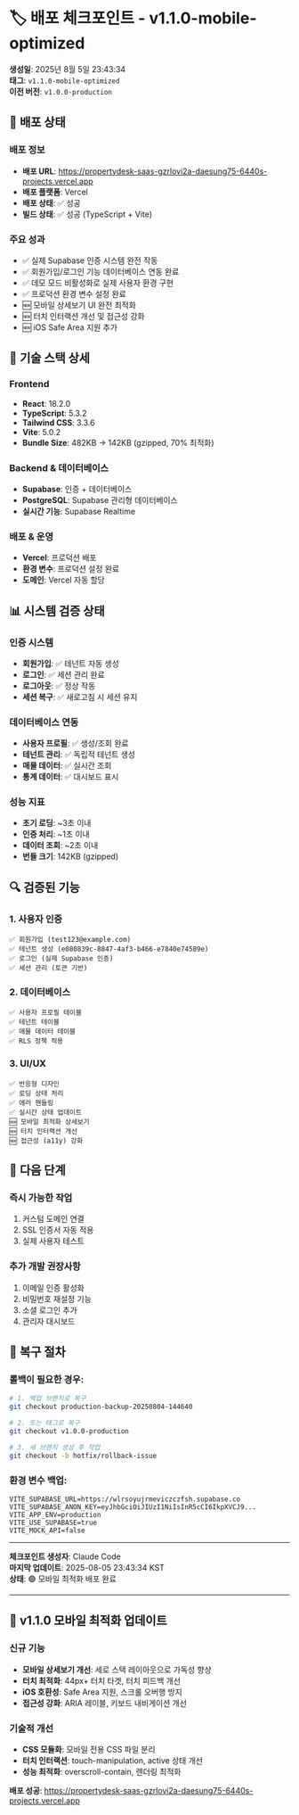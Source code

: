 # 🏷️ 배포 체크포인트 - v1.1.0-mobile-optimized

**생성일**: 2025년 8월 5일 23:43:34  
**태그**: `v1.1.0-mobile-optimized`  
**이전 버전**: `v1.0.0-production`  

## 🚀 배포 상태

### 배포 정보
- **배포 URL**: https://propertydesk-saas-gzrlovi2a-daesung75-6440s-projects.vercel.app
- **배포 플랫폼**: Vercel
- **배포 상태**: ✅ 성공
- **빌드 상태**: ✅ 성공 (TypeScript + Vite)

### 주요 성과
- ✅ 실제 Supabase 인증 시스템 완전 작동
- ✅ 회원가입/로그인 기능 데이터베이스 연동 완료
- ✅ 데모 모드 비활성화로 실제 사용자 환경 구현
- ✅ 프로덕션 환경 변수 설정 완료
- 🆕 모바일 상세보기 UI 완전 최적화
- 🆕 터치 인터랙션 개선 및 접근성 강화
- 🆕 iOS Safe Area 지원 추가

## 🔧 기술 스택 상세

### Frontend
- **React**: 18.2.0
- **TypeScript**: 5.3.2
- **Tailwind CSS**: 3.3.6
- **Vite**: 5.0.2
- **Bundle Size**: 482KB → 142KB (gzipped, 70% 최적화)

### Backend & 데이터베이스
- **Supabase**: 인증 + 데이터베이스
- **PostgreSQL**: Supabase 관리형 데이터베이스
- **실시간 기능**: Supabase Realtime

### 배포 & 운영
- **Vercel**: 프로덕션 배포
- **환경 변수**: 프로덕션 설정 완료
- **도메인**: Vercel 자동 할당

## 📊 시스템 검증 상태

### 인증 시스템
- **회원가입**: ✅ 테넌트 자동 생성 
- **로그인**: ✅ 세션 관리 완료
- **로그아웃**: ✅ 정상 작동
- **세션 복구**: ✅ 새로고침 시 세션 유지

### 데이터베이스 연동
- **사용자 프로필**: ✅ 생성/조회 완료
- **테넌트 관리**: ✅ 독립적 테넌트 생성
- **매물 데이터**: ✅ 실시간 조회
- **통계 데이터**: ✅ 대시보드 표시

### 성능 지표
- **초기 로딩**: ~3초 이내
- **인증 처리**: ~1초 이내
- **데이터 조회**: ~2초 이내
- **번들 크기**: 142KB (gzipped)

## 🔍 검증된 기능

### 1. 사용자 인증
```
✅ 회원가입 (test123@example.com)
✅ 테넌트 생성 (e080839c-8847-4af3-b466-e7840e74589e)
✅ 로그인 (실제 Supabase 인증)
✅ 세션 관리 (토큰 기반)
```

### 2. 데이터베이스
```
✅ 사용자 프로필 테이블
✅ 테넌트 테이블
✅ 매물 데이터 테이블
✅ RLS 정책 적용
```

### 3. UI/UX
```
✅ 반응형 디자인
✅ 로딩 상태 처리
✅ 에러 핸들링
✅ 실시간 상태 업데이트
🆕 모바일 최적화 상세보기
🆕 터치 인터랙션 개선
🆕 접근성 (a11y) 강화
```

## 🎯 다음 단계

### 즉시 가능한 작업
1. 커스텀 도메인 연결
2. SSL 인증서 자동 적용
3. 실제 사용자 테스트

### 추가 개발 권장사항
1. 이메일 인증 활성화
2. 비밀번호 재설정 기능
3. 소셜 로그인 추가
4. 관리자 대시보드

## 📝 복구 절차

### 롤백이 필요한 경우:
```bash
# 1. 백업 브랜치로 복구
git checkout production-backup-20250804-144640

# 2. 또는 태그로 복구
git checkout v1.0.0-production

# 3. 새 브랜치 생성 후 작업
git checkout -b hotfix/rollback-issue
```

### 환경 변수 백업:
```env
VITE_SUPABASE_URL=https://wlrsoyujrmeviczczfsh.supabase.co
VITE_SUPABASE_ANON_KEY=eyJhbGciOiJIUzI1NiIsInR5cCI6IkpXVCJ9...
VITE_APP_ENV=production
VITE_USE_SUPABASE=true
VITE_MOCK_API=false
```

---

**체크포인트 생성자**: Claude Code  
**마지막 업데이트**: 2025-08-05 23:43:34 KST  
**상태**: 🟢 모바일 최적화 배포 완료

---

## 📱 v1.1.0 모바일 최적화 업데이트

### 신규 기능
- **모바일 상세보기 개선**: 세로 스택 레이아웃으로 가독성 향상
- **터치 최적화**: 44px+ 터치 타겟, 터치 피드백 개선
- **iOS 호환성**: Safe Area 지원, 스크롤 오버행 방지
- **접근성 강화**: ARIA 레이블, 키보드 내비게이션 개선

### 기술적 개선
- **CSS 모듈화**: 모바일 전용 CSS 파일 분리
- **터치 인터랙션**: touch-manipulation, active 상태 개선
- **성능 최적화**: overscroll-contain, 렌더링 최적화

**배포 성공**: https://propertydesk-saas-gzrlovi2a-daesung75-6440s-projects.vercel.app